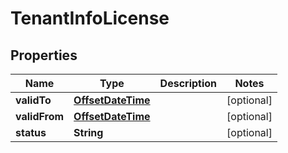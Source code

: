 
# TenantInfoLicense

## Properties
Name | Type | Description | Notes
------------ | ------------- | ------------- | -------------
**validTo** | [**OffsetDateTime**](OffsetDateTime.md) |  |  [optional]
**validFrom** | [**OffsetDateTime**](OffsetDateTime.md) |  |  [optional]
**status** | **String** |  |  [optional]



